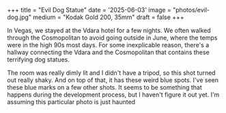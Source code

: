 +++
title = "Evil Dog Statue"
date = '2025-06-03'
image = "photos/evil-dog.jpg"
medium = "Kodak Gold 200, 35mm"
draft = false 
+++

In Vegas, we stayed at the Vdara hotel for a few nights. We often walked through the Cosmopolitan to avoid going outside
in June, where the temps were in the high 90s most days. For some inexplicable reason, there's a hallway connecting the
Vdara and the Cosmopolitan that contains these terrifying
dog statues.

The room was really dimly lit and I didn't have a tripod, so this shot turned out really shaky. And on top
of that, it has these weird blue spots. I've seen these blue marks on a few other shots. It seems to be something that
happens during the development process, but I haven't figure it out yet. I'm assuming this particular photo is just
haunted